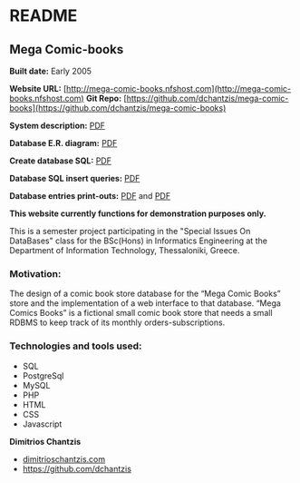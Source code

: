 # README

## Mega Comic-books
**Built date:** Early 2005

**Website URL:** [http://mega-comic-books.nfshost.com](http://mega-comic-books.nfshost.com)
**Git Repo:** [https://github.com/dchantzis/mega-comic-books](https://github.com/dchantzis/mega-comic-books)

**System description:** [PDF](http://mega-comic-books.nfshost.com/megacomicbookssystemdescription.pdf)

**Database E.R. diagram:** [PDF](http://mega-comic-books.nfshost.com/megacomicbooksdberdiagram.pdf)

**Create database SQL:** [PDF](http://mega-comic-books.nfshost.com/megacomicbooksdb.pdf)

**Database SQL insert queries:** [PDF](http://mega-comic-books.nfshost.com/megacomicbookssqlqueries.pdf)

**Database entries print-outs:** [PDF](http://mega-comic-books.nfshost.com/megacomicbooksdbprintouts1.pdf) and [PDF](http://mega-comic-books.nfshost.com/megacomicbooksdbprintouts2.pdf)


**This website currently functions for demonstration purposes only.**

This is a semester project participating in the "Special Issues On DataBases" class for the BSc(Hons) in Informatics Engineering at the Department of Information Technology, Thessaloniki, Greece.

### Motivation:
The design of a comic book store database for the “Mega Comic Books” store and the implementation of a web interface to that database. “Mega Comics Books” is a fictional small comic book store that needs a small RDBMS to keep track of its monthly orders-subscriptions.


### Technologies and tools used:

* SQL
* PostgreSql
* MySQL
* PHP
* HTML
* CSS
* Javascript

**Dimitrios Chantzis**
- [dimitrioschantzis.com](http://www.dimitrioschantzis.com)
- <https://github.com/dchantzis>
